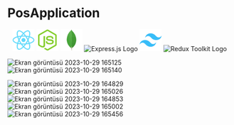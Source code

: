 # PosApplication

<p align="center">
    <img src="https://raw.githubusercontent.com/devicons/devicon/master/icons/react/react-original.svg" alt="React Logo" width="50" height="50">
    <img src="https://raw.githubusercontent.com/devicons/devicon/master/icons/nodejs/nodejs-original.svg" alt="Node.js Logo" width="50" height="50">
    <img src="https://raw.githubusercontent.com/devicons/devicon/master/icons/mongodb/mongodb-original.svg" alt="MongoDB Logo" width="50" height="50">
    <img src="https://w7.pngwing.com/pngs/545/451/png-transparent-node-js-express-js-javascript-solution-stack-web-application-others-angle-text-rectangle-thumbnail.png" alt="Express.js Logo" width="50" height="50">
    <img src="https://raw.githubusercontent.com/devicons/devicon/master/icons/tailwindcss/tailwindcss-plain.svg" alt="Tailwind CSS Logo" width="50" height="50">
    <img src="https://raw.githubusercontent.com/reduxjs/redux/master/logo/logo.png" alt="Redux Toolkit Logo" width="50" height="50">
</p>



![Ekran görüntüsü 2023-10-29 165125](https://github.com/erkankolakan/PosApplication/assets/126770706/86c1bfbe-bdc7-40b3-813e-84b9ccbdc129)
![Ekran görüntüsü 2023-10-29 165140](https://github.com/erkankolakan/PosApplication/assets/126770706/f3d8fd27-9561-4eb2-b231-fee0805ad723)

![Ekran görüntüsü 2023-10-29 164829](https://github.com/erkankolakan/PosApplication/assets/126770706/0954c0bb-b94e-473e-937e-58c1ae7250ae)
![Ekran görüntüsü 2023-10-29 165026](https://github.com/erkankolakan/PosApplication/assets/126770706/aa5e0460-bc11-4773-b227-3b0cf94ca0fa)
![Ekran görüntüsü 2023-10-29 164853](https://github.com/erkankolakan/PosApplication/assets/126770706/61b4295d-1581-4fe0-a8ec-671fbe39279c)
![Ekran görüntüsü 2023-10-29 165002](https://github.com/erkankolakan/PosApplication/assets/126770706/314d92d8-7776-4538-abf7-d475f05a6da9)
![Ekran görüntüsü 2023-10-29 165456](https://github.com/erkankolakan/PosApplication/assets/126770706/8947b737-18f4-42f7-a276-137899828923)

